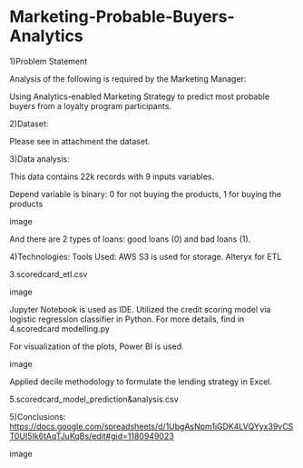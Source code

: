 # Marketing-Probable-Buyers-Analytics

1)Problem Statement

Analysis of the following is required by the Marketing Manager:

Using Analytics-enabled Marketing Strategy to predict most probable buyers from a loyalty program participants.

2)Dataset:

Please see in attachment the dataset.

3)Data analysis:


This data contains 22k records with 9 inputs variables.

Depend variable is binary: 0 for not buying the products, 1 for buying the products


image

And there are 2 types of loans: good loans (0) and bad loans (1).

4)Technologies: Tools Used: AWS S3 is used for storage. Alteryx for ETL

3.scoredcard_etl.csv

image

Jupyter Notebook is used as IDE. Utilized the credit scoring model via logistic regression classifier in Python. For more details, find in 4.scoredcard modelling.py

For visualization of the plots, Power BI is used.

image

Applied decile methodology to formulate the lending strategy in Excel.

5.scoredcard_model_prediction&analysis.csv

5)Conclusions: https://docs.google.com/spreadsheets/d/1UbgAsNpm1iGDK4LVQYyx39vCST0UI5Ik6tAqTJuKqBs/edit#gid=1180949023

image
